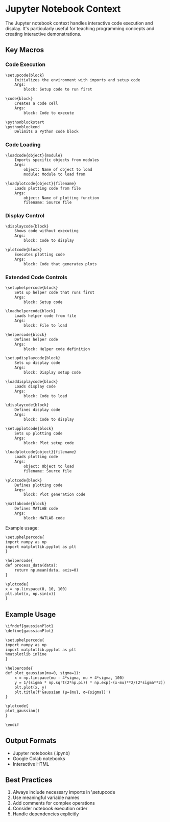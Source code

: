 # Jupyter Notebook Context

The Jupyter notebook context handles interactive code execution and display. It's particularly useful for teaching programming concepts and creating interactive demonstrations.

## Key Macros

### Code Execution
```markdown
\setupcode{block}
    Initializes the environment with imports and setup code
    Args:
        block: Setup code to run first

\code{block}
    Creates a code cell
    Args:
        block: Code to execute

\pythonblockstart
\pythonblockend
    Delimits a Python code block
```

### Code Loading
```markdown
\loadcode{object}{module}
    Imports specific objects from modules
    Args:
        object: Name of object to load
        module: Module to load from

\loadplotcode{object}{filename}
    Loads plotting code from file
    Args:
        object: Name of plotting function
        filename: Source file
```

### Display Control
```markdown
\displaycode{block}
    Shows code without executing
    Args:
        block: Code to display

\plotcode{block}
    Executes plotting code
    Args:
        block: Code that generates plots
```

### Extended Code Controls

```markdown
\setuphelpercode{block}
    Sets up helper code that runs first
    Args:
        block: Setup code

\loadhelpercode{block}
    Loads helper code from file
    Args:
        block: File to load

\helpercode{block}
    Defines helper code
    Args:
        block: Helper code definition

\setupdisplaycode{block}
    Sets up display code
    Args:
        block: Display setup code

\loaddisplaycode{block}
    Loads display code
    Args:
        block: Code to load

\displaycode{block}
    Defines display code
    Args:
        block: Code to display

\setupplotcode{block}
    Sets up plotting code
    Args:
        block: Plot setup code

\loadplotcode{object}{filename}
    Loads plotting code
    Args:
        object: Object to load
        filename: Source file

\plotcode{block}
    Defines plotting code
    Args:
        block: Plot generation code

\matlabcode{block}
    Defines MATLAB code
    Args:
        block: MATLAB code
```

Example usage:
```markdown
\setuphelpercode{
import numpy as np
import matplotlib.pyplot as plt
}

\helpercode{
def process_data(data):
    return np.mean(data, axis=0)
}

\plotcode{
x = np.linspace(0, 10, 100)
plt.plot(x, np.sin(x))
}
```

## Example Usage

```markdown
\ifndef{gaussianPlot}
\define{gaussianPlot}

\setuphelpercode{
import numpy as np
import matplotlib.pyplot as plt
%matplotlib inline
}

\helpercode{
def plot_gaussian(mu=0, sigma=1):
    x = np.linspace(mu - 4*sigma, mu + 4*sigma, 100)
    y = 1/(sigma * np.sqrt(2*np.pi)) * np.exp(-(x-mu)**2/(2*sigma**2))
    plt.plot(x, y)
    plt.title(f'Gaussian (μ={mu}, σ={sigma})')
}

\plotcode{
plot_gaussian()
}

\endif
```

## Output Formats

- Jupyter notebooks (.ipynb)
- Google Colab notebooks
- Interactive HTML

## Best Practices

1. Always include necessary imports in \setupcode
2. Use meaningful variable names
3. Add comments for complex operations
4. Consider notebook execution order
5. Handle dependencies explicitly
